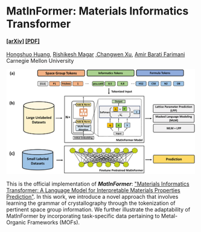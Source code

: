 # MatInFormer: Materials Informatics Transformer
#### [[arXiv]](https://arxiv.org/abs/2308.16259) [[PDF]](https://arxiv.org/pdf/2308.16259.pdf) </br>
[Hongshuo Huang](https://github.com/hongshuh), [Rishikesh Magar](https://www.linkedin.com/in/rishikesh-magar) ,[Changwen Xu](https://changwenxu98.github.io/),  [Amir Barati Farimani](https://www.meche.engineering.cmu.edu/directory/bios/barati-farimani-amir.html) </br>
Carnegie Mellon University </br>

<img src="Figure1_MatIn-1.png" width="500">

This is the official implementation of <strong><em>MatInFormer</em></strong>: ["Materials Informatics Transformer: A Language Model for Interpretable Materials Properties Prediction"](https://arxiv.org/abs/2308.16259). In this work, we introduce a novel approach that involves learning the grammar of crystallography through the tokenization of pertinent space group information. We further illustrate the adaptability of MatInFormer by incorporating task-specific data pertaining to Metal-Organic Frameworks (MOFs). 